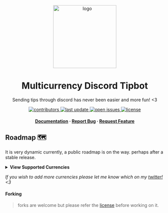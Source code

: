 <div align="center">

  <img src="https://www.svgrepo.com/show/354181/phonegap-bot.svg" alt="logo" width="200" height="auto" />
  <h1>Multicurrency Discord Tipbot</h1>
  
  <p>
    Sending tips through discord has never been easier and more fun! <3
  </p>

  
<!-- Badges -->
<p>
  <a href="https://github.com/Louis3797/awesome-readme-template/graphs/contributors">
    <img src="https://img.shields.io/github/contributors/WriteNaN/Tipbot" alt="contributors" />
  </a>
  <a href="">
    <img src="https://img.shields.io/github/last-commit/WriteNaN/Tipbot" alt="last update" />
  </a>
  <a href="https://github.com/Louis3797/awesome-readme-template/issues/">
    <img src="https://img.shields.io/github/issues/WriteNaN/Tipbot" alt="open issues" />
  </a>
  <a href="https://github.com/Louis3797/awesome-readme-template/blob/master/LICENSE">
    <img src="https://img.shields.io/github/license/WriteNaN/Tipbot.svg" alt="license" />
  </a>
</p>
   
<h4>
      <a href="https://github.com/WriteNaN/Tipbot/wiki">Documentation</a>
  <span> · </span>
    <a href="https://github.com/WriteNaN/Tipbot/issues/">Report Bug</a>
  <span> · </span>
    <a href="https://github.com/WriteNaN/Tipbot/issues/">Request Feature</a>
  </h4>
</div>

## Roadmap 🗺️
It is very dynamic currently, a public roadmap is on the way. perhaps after a stable release.

<details>
  <summary><b>View Supported Currencies</b></summary>
  <br>
  <ul>
    <li>
      <details>
        <summary><a href="https://github.com/nanocurrency/nano-node"><img src="https://cdn.worldvectorlogo.com/logos/nano-1.svg" alt="Nano Protocol Icon" height="16"> Nano Protocol</a></summary>
        <ul>
          <li><img src="https://s2.coinmarketcap.com/static/img/coins/64x64/1567.png" alt="Nano (XNO) Icon" height="16"> <a href="https://nano.org">Nano (XNO)</a></li>
          <li><img src="https://banano.cc/favicon.ico" alt="Banano (BAN) Icon" height="16"> <a href="https://banano.cc">Banano (BAN)</a></li>
          <li><img src="https://dogenano.io/favicon.ico" alt="Dogenano (XDG) Icon" height="16"> <a href="https://dogenano.io">Dogenano (XDG)</a></li>
          <li><img src="https://raione.cc/favicon.ico" height="16" alt="RaiBlocksOne (XRO) Icon"> <a href="https://raione.cc">RaiBlocksOne (XRO)</a></li>
        </ul>
      </details>
    </li>
    <!-- more on the way -->
  </ul>
</details>

*If you wish to add more currencies please let me know which on my [twitter!](https://twitter.com/write_int) <3*


#### Forking
> forks are welcome but please refer the [license](https://raw.githubusercontent.com/WriteNaN/Tipbot/main/LICENSE) before working on it.
